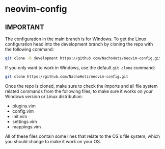 # neovim-config

## IMPORTANT

The configuration in the main branch is for Windows. To get the Linux configuration head into the development branch by cloning the repo with the following command:

```bash
git clone -b development https://github.com/NachoHotz/neovim-config.git
```

If you only want to work in Windows, use the default ```git clone``` command:

```bash
git clone https://github.com/NachoHotz/neovim-config.git
```

Once the repo is cloned, make sure to check the imports and all file system related commands from the following files, to make sure it works on your Windows version or Linux distribution:

* plugins.vim
* config.vim
* init.vim
* settings.vim
* mappings.vim

All of these files contain some lines that relate to the OS´s file system, which you should change to make it work on your OS.

